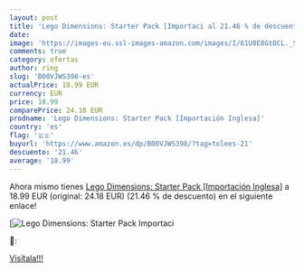 ```yaml
---
layout: post
title: 'Lego Dimensions: Starter Pack [Importaci al 21.46 % de descuento'
date: 
image: 'https://images-eu.ssl-images-amazon.com/images/I/61U8E8GtOCL._SL200_.jpg'
comments: true
category: ofertas
author: ring
slug: 'B00VJWS398-es'
actualPrice: 18.99 EUR
currency: EUR
price: 18.99
comparePrice: 24.18 EUR
prodname: 'Lego Dimensions: Starter Pack [Importación Inglesa]'
country: 'es'
flag: '🇪🇸'
buyurl: 'https://www.amazon.es/dp/B00VJWS398/?tag=tolees-21'
descuento: '21.46'
average: '18.99'
---
```


Ahora mismo tienes [Lego Dimensions: Starter Pack [Importación Inglesa]](https://www.amazon.es/dp/B00VJWS398/?tag=tolees-21) a 18.99 EUR (original: 24.18 EUR) (21.46 %  de descuento) en el siguiente enlace!

[![Lego Dimensions: Starter Pack [Importaci](https://images-eu.ssl-images-amazon.com/images/I/61U8E8GtOCL._SL200_.jpg)](https://www.amazon.es/dp/B00VJWS398/?tag=tolees-21)

🔎:


[Visítala!!!](https://www.amazon.es/dp/B00VJWS398/?tag=tolees-21)
